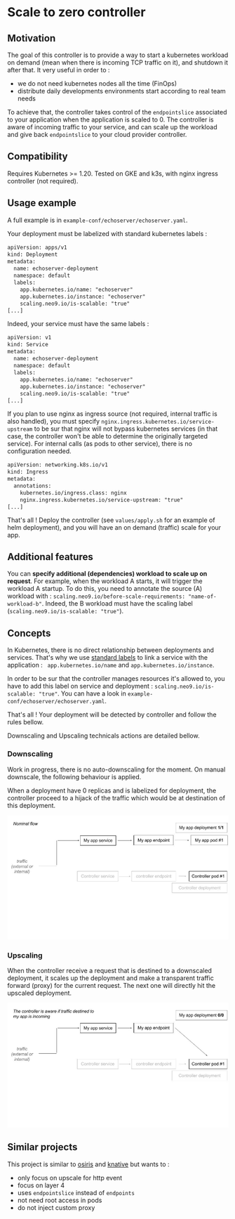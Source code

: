 Scale to zero controller
========================

Motivation
----------

The goal of this controller is to provide a way to start a kubernetes workload on demand (mean when there is incoming TCP traffic on it), and shutdown it after that. It very useful in order to :
* we do not need kubernetes nodes all the time (FinOps)
* distribute daily developments environments start according to real team needs

To achieve that, the controller takes control of the `endpointslice` associated to your application when the application is scaled to 0. The controller is aware of incoming traffic to your service, and can scale up the workload and give back `endpointslice` to your cloud provider controller.

Compatibility
-------------

Requires Kubernetes >= 1.20.
Tested on GKE and k3s, with nginx ingress controller (not required).


Usage example
-------------

A full example is in `example-conf/echoserver/echoserver.yaml`.

Your deployment must be labelized with standard kubernetes labels :
```
apiVersion: apps/v1
kind: Deployment
metadata:
  name: echoserver-deployment
  namespace: default
  labels:
    app.kubernetes.io/name: "echoserver"
    app.kubernetes.io/instance: "echoserver"
    scaling.neo9.io/is-scalable: "true"
[...]
```

Indeed, your service must have the same labels :
```
apiVersion: v1
kind: Service
metadata:
  name: echoserver-deployment
  namespace: default
  labels:
    app.kubernetes.io/name: "echoserver"
    app.kubernetes.io/instance: "echoserver"
    scaling.neo9.io/is-scalable: "true"
[...]
```

If you plan to use nginx as ingress source (not required, internal traffic is also handled), you must specify `nginx.ingress.kubernetes.io/service-upstream` to be sur that nginx will not bypass kubernetes services (in that case, the controller won't be able to determine the originally targeted service).
For internal calls (as pods to other service), there is no configuration needed.

```
apiVersion: networking.k8s.io/v1
kind: Ingress
metadata:
  annotations:
    kubernetes.io/ingress.class: nginx
    nginx.ingress.kubernetes.io/service-upstream: "true"
[...]
```

That's all ! Deploy the controller (see `values/apply.sh` for an example of helm deployment), and you will have an on demand (traffic) scale for your app.

Additional features
-------------------

You can **specify additional (dependencies) workload to scale up on request**. For example, when the workload A starts, it will trigger the workload A startup.
To do this, you need to annotate the source (A) workload with : `scaling.neo9.io/before-scale-requirements: "name-of-workload-b"`. Indeed, the B workload must have the scaling label (`scaling.neo9.io/is-scalable: "true"`).


Concepts
--------

In Kubernetes, there is no direct relationship between deployments and services. That's why we use [standard labels](https://kubernetes.io/docs/concepts/overview/working-with-objects/common-labels/) to link a service with the application : ` app.kubernetes.io/name` and `app.kubernetes.io/instance`.

In order to be sur that the controller manages resources it's allowed to, you have to add this label on service and deployment : `scaling.neo9.io/is-scalable: "true"`. You can have a look in `example-conf/echoserver/echoserver.yaml`.

That's all ! Your deployment will be detected by controller and follow the rules bellow.

Downscaling and Upscaling technicals actions are detailed bellow.

### Downscaling

Work in progress, there is no auto-downscaling for the moment. On manual downscale, the following behaviour is applied.

When a deployment have 0 replicas and is labelized for deployment, the controller proceed to a hijack of the traffic which would be at destination of this deployment.

![downscale process](https://raw.githubusercontent.com/xaviermichel/scale-to-zero-controller/master/docs/downscale.gif)

### Upscaling

When the controller receive a request that is destined to a downscaled deployment, it scales up the deployment and make a transparent traffic forward (proxy) for the current request. The next one will directly hit the upscaled deployment.

![upscale process](https://raw.githubusercontent.com/xaviermichel/scale-to-zero-controller/master/docs/upscale.gif)


Similar projects
----------------

This project is similar to [osiris](https://github.com/dailymotion-oss/osiris) and [knative](https://knative.dev/) but wants to :
* only focus on upscale for http event
* focus on layer 4
* uses `endpointslice` instead of `endpoints`
* not need root access in pods
* do not inject custom proxy

